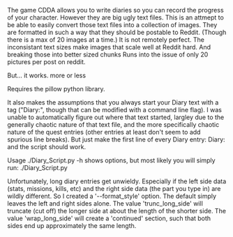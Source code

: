 The game CDDA allows you to write diaries so you can record the progress of your character.  However they are big ugly text files.
This is an attmept to be able to easily convert those text files into a collection of images.  They are formatted in such a way
that they should be postable to Reddit. (Though there is a max of 20 images at a time.)  It is not remotely perfect.  The 
inconsistant text sizes make images that scale well at Reddit hard.  And breaking those into better sized chunks Runs into the 
issue of only 20 pictures per post on reddit.

But... it works.  more or less

Requires the pillow python library.

It also makes the assumptions that you always start your Diary text with a tag ("Diary:", though that can be modified with a command
line flag).  I was unable to automatically figure out where that text started, largley due to the generally chaotic nature of that
text file, and the more specifically chaotic nature of the quest entries (other entries at least don't seem to add spurious line
breaks).  But just make the first line of every Diary entry:
Diary:
and the script should work.

Usage
./Diary_Script.py -h
shows options, but most likely you will simply run:
./Diary_Script.py <Diary Text File>


Unfortunately, long diary entries get unwieldy.  Especially if the left side data (stats, missions, kills, etc) and the right side
data (the part you type in) are wildly different.  So I created a '--format_style' option.  The default simply leaves the left
and right sides alone.  The value 'trunc_long_side' will truncate (cut off) the longer side at about the length of the shorter side.
The value 'wrap_long_side' will create a 'continued' section, such that both sides end up approximately the same length.
